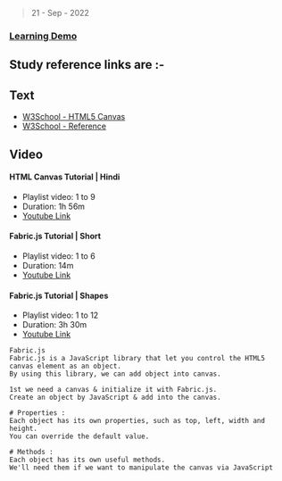 > 21 - Sep - 2022
### [Learning Demo](https://taiseen.github.io/html-canvas-fabric-Js-learning) 
## Study reference links are :- 

## Text

* [W3School - HTML5 Canvas](https://www.w3schools.com/html/html5_canvas.asp)
* [W3School - Reference](https://www.w3schools.com/tags/ref_canvas.asp)

## Video

#### HTML Canvas Tutorial | Hindi

* Playlist video: 1 to 9 
* Duration: 1h 56m
* [Youtube Link](https://www.youtube.com/playlist?list=PL7akPJI4biSLkVuxhfj0M7Gje7IiY-Aih)

#### Fabric.js Tutorial | Short

* Playlist video: 1 to 6 
* Duration: 14m
* [Youtube Link](https://www.youtube.com/playlist?list=PLbu98QxRH81LlbbwYHMqOFjHwY3D48tEC)


#### Fabric.js Tutorial | Shapes

* Playlist video: 1 to 12 
* Duration: 3h 30m
* [Youtube Link](https://www.youtube.com/playlist?list=PL-gIJFyHJjykXg776HNz3H7XXzBMSu5mL)




```
Fabric.js
Fabric.js is a JavaScript library that let you control the HTML5 canvas element as an object. 
By using this library, we can add object into canvas.

1st we need a canvas & initialize it with Fabric.js.
Create an object by JavaScript & add into the canvas.

# Properties :
Each object has its own properties, such as top, left, width and height. 
You can override the default value.

# Methods :
Each object has its own useful methods.
We'll need them if we want to manipulate the canvas via JavaScript

```
